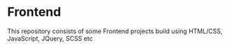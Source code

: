 # Frontend

This repository consists of some Frontend projects build using HTML/CSS, JavaScript, JQuery, SCSS etc
